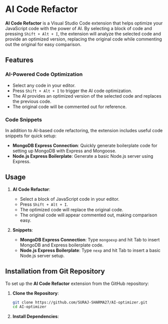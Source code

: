 # AI Code Refactor

**AI Code Refactor** is a Visual Studio Code extension that helps optimize your JavaScript code with the power of AI. By selecting a block of code and pressing `Shift + Alt + I`, the extension will analyze the selected code and provide an optimized version, replacing the original code while commenting out the original for easy comparison.

## Features

### AI-Powered Code Optimization
- Select any code in your editor.
- Press `Shift + Alt + I` to trigger the AI code optimization.
- The AI provides an optimized version of the selected code and replaces the previous code.
- The original code will be commented out for reference.

### Code Snippets
In addition to AI-based code refactoring, the extension includes useful code snippets for quick setup:
- **MongoDB Express Connection**: Quickly generate boilerplate code for setting up MongoDB with Express and Mongoose.
- **Node.js Express Boilerplate**: Generate a basic Node.js server using Express.

## Usage

1. **AI Code Refactor**:
   - Select a block of JavaScript code in your editor.
   - Press `Shift + Alt + I`.
   - The optimized code will replace the original code.
   - The original code will appear commented out, making comparison easy.

2. **Snippets**:
   - **MongoDB Express Connection**: Type `mongoexp` and hit Tab to insert MongoDB and Express boilerplate code.
   - **Node.js Express Boilerplate**: Type `nexp` and hit Tab to insert a basic Node.js server setup.

## Installation from Git Repository

To set up the **AI Code Refactor** extension from the GitHub repository:

1. **Clone the Repository**:
   ```bash
   git clone https://github.com/SURAJ-SHARMA27/AI-optimizer.git
   cd AI-optimizer

2. **Install Dependencies**:
